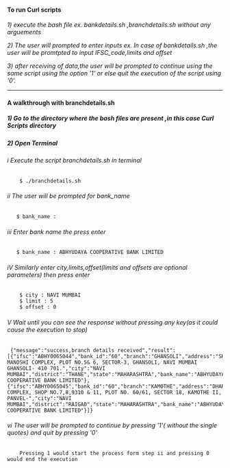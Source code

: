 #### To run Curl scripts 
 
 _1) execute the bash file ex. bankdetails.sh ,branchdetails.sh without any arguements_
 
_2) The user will prompted to enter inputs ex. In case of bankdetails.sh ,the user will be promtpted to input      IFSC_code,limits and offset_

_3) after receiving of data,the user will be prompted to continue using the same script using the option '1' or else quit the execution of the script using '0'._

------------------------------------------------------------------------------------------------------
#### A walkthrough with branchdetails.sh
##### 1) Go to the directory where the bash files are present ,in this case Curl Scripts directory
##### 2) Open Terminal
######  *i Execute the script branchdetails.sh in terminal*
        
        $ ./branchdetails.sh

######  *ii   The user will be prompted for bank_name*
       
       $ bank_name : 

###### *iii Enter bank name the press enter*
       
       $ bank_name : ABHYUDAYA COOPERATIVE BANK LIMITED

######  *iV  Similarly enter city,limits,offset(limits and offsets are optional parameters) then press enter*
       
        $ city : NAVI MUMBAI
        $ limit : 5
        $ offset : 0

######   *V Wait until you can see the response  without  pressing any key(as it could cause the execution to stop)*
     
     {"message":"success,branch details received","result":[{"ifsc":"ABHY0065044","bank_id":"60","branch":"GHANSOLI","address":"SHREE MANOSHI COMPLEX, PLOT NO.5& 6, SECTOR-3, GHANSOLI, NAVI MUMBAI GHANSOLI- 410 701.","city":"NAVI MUMBAI","district":"THANE","state":"MAHARASHTRA","bank_name":"ABHYUDAYA COOPERATIVE BANK LIMITED"},{"ifsc":"ABHY0065045","bank_id":"60","branch":"KAMOTHE","address":"DHARTI COMPLEX, SHOP NO.7,8,9310 & 11, PLOT NO. 60/61, SECTOR 18, KAMOTHE II, PANVEL-","city":"NAVI MUMBAI","district":"RAIGAD","state":"MAHARASHTRA","bank_name":"ABHYUDAYA COOPERATIVE BANK LIMITED"}]}


######   *vi The user will be prompted to continue by pressing '1'( without the single quotes) and quit by pressing '0'*
        
        Pressing 1 would start the process form step ii and pressing 0 would end the execution
   


